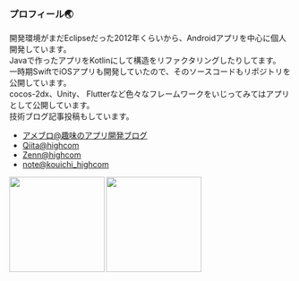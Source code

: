 ### プロフィール🌏

開発環境がまだEclipseだった2012年くらいから、Androidアプリを中心に個人開発しています。<br>
Javaで作ったアプリをKotlinにして構造をリファクタリングしたりしてます。<br>
一時期SwiftでiOSアプリも開発していたので、そのソースコードもリポジトリを公開しています。<br>
cocos-2dx、Unity、 Flutterなど色々なフレームワークをいじってみてはアプリとして公開しています。<br>
技術ブログ記事投稿もしています。<br>
- [アメブロ@趣味のアプリ開発ブログ](https://ameblo.jp/highcommunicate/)<br>
- [Qiita@highcom](https://qiita.com/highcom)<br>
- [Zenn@highcom](https://zenn.dev/highcom)<br>
- [note@kouichi_highcom](https://note.com/kouichi_highcom)<br>

<a href="https://github.com/tocoteron">
  <img align="left" height="170px" src="https://github-readme-stats.vercel.app/api?username=highcom&count_private=true&show_icons=true" />
</a>
<a href="https://github.com/tocoteron">
  <img align="left" height="170px" src="https://github-readme-stats.vercel.app/api/top-langs/?username=highcom&layout=compact" />
</a>

<!--
**highcom/highcom** is a ✨ _special_ ✨ repository because its `README.md` (this file) appears on your GitHub profile.

Here are some ideas to get you started:

- 🔭 I’m currently working on ...
- 🌱 I’m currently learning ...
- 👯 I’m looking to collaborate on ...
- 🤔 I’m looking for help with ...
- 💬 Ask me about ...
- 📫 How to reach me: ...
- 😄 Pronouns: ...
- ⚡ Fun fact: ...
-->
